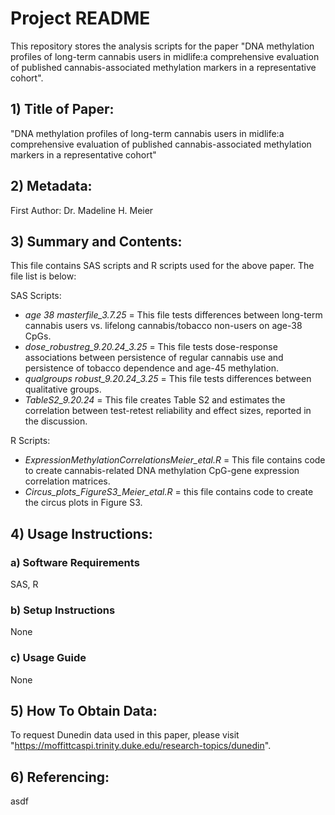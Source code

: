 # Project README

This repository stores the analysis scripts for the paper "DNA methylation profiles of long-term cannabis users in midlife:a comprehensive evaluation of published cannabis-associated methylation markers in a representative cohort".

## 1) Title of Paper: 
"DNA methylation profiles of long-term cannabis users in midlife:a comprehensive evaluation of published cannabis-associated methylation markers in a representative cohort"

## 2) Metadata: 
First Author: Dr. Madeline H. Meier

## 3) Summary and Contents: 
This file contains SAS scripts and R scripts used for the above paper. The file list is below:

SAS Scripts:
- *age 38 masterfile_3.7.25* = This file tests differences between long-term cannabis users vs. lifelong cannabis/tobacco non-users on age-38 CpGs.
- *dose_robustreg_9.20.24_3.25* = This file tests dose-response associations between persistence of regular cannabis use and persistence of tobacco dependence and age-45 methylation.
- *qualgroups robust_9.20.24_3.25* = This file tests differences between qualitative groups.
- *TableS2_9.20.24* = This file creates Table S2 and estimates the correlation between test-retest reliability and effect sizes, reported in the discussion.

R Scripts: 
- *ExpressionMethylationCorrelationsMeier_etal.R* = This file contains code to create cannabis-related DNA methylation CpG-gene expression correlation matrices.
- *Circus_plots_FigureS3_Meier_etal.R* = this file contains code to create the circus plots in Figure S3.

## 4) Usage Instructions: 
### a) Software Requirements
SAS, R

### b) Setup Instructions
None

### c) Usage Guide
None

## 5) How To Obtain Data: 
To request Dunedin data used in this paper, please visit "https://moffittcaspi.trinity.duke.edu/research-topics/dunedin".

## 6) Referencing: 
asdf
